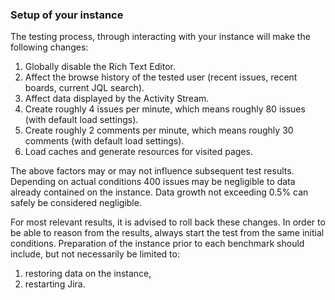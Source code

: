 
### Setup of your instance

The testing process, through interacting with your instance will make the following changes:

1. Globally disable the Rich Text Editor.
2. Affect the browse history of the tested user (recent issues, recent boards, current JQL search).
3. Affect data displayed by the Activity Stream.
4. Create roughly 4 issues per minute, which means roughly 80 issues (with default load settings).
5. Create roughly 2 comments per minute, which means roughly 30 comments (with default load settings).
6. Load caches and generate resources for visited pages.

The above factors may or may not influence subsequent test results. Depending on actual conditions 400 issues may be negligible to data already contained on the instance. Data growth not exceeding 0.5% can safely be considered negligible.

For most relevant results, it is advised to roll back these changes. In order to be able to reason from the results, always start the test from the same initial conditions. Preparation of the instance prior to each benchmark should include, but not necessarily be limited to:

1. restoring data on the instance,
2. restarting Jira.

